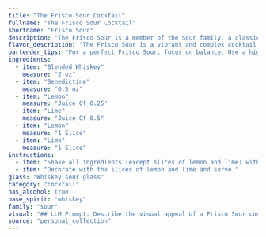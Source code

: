 ```yaml
---
title: "The Frisco Sour Cocktail"
fullname: "The Frisco Sour Cocktail"
shortname: "Frisco Sour"
description: "The Frisco Sour is a member of the Sour family, a classic cocktail style featuring a base spirit, citrus juice, and sweetener. This specific variation, likely hailing from San Francisco (Frisco), embraces the city's history of blending whiskey and the distinctive herbal sweetness of Benedictine. "
flavor_description: "The Frisco Sour is a vibrant and complex cocktail. The blended whiskey provides a smooth, mellow base, while the Benedictine adds a touch of herbal sweetness with notes of honey and spice. The citrus juices, both lemon and lime, deliver a bright, tart acidity that balances the sweetness. The overall flavor profile is well-rounded, with a harmonious blend of sweetness, spice, and citrus. "
bartender_tips: "For a perfect Frisco Sour, focus on balance. Use a high-quality blended whiskey with a smooth finish.  Don't skimp on the Benedictine, its herbal notes are crucial.  When juicing the citrus, go for a 2:1 ratio of lemon to lime for a bright, tart flavor. Finally, a light egg white foam adds elegance and texture.  Shake well with ice, strain into a chilled coupe, and garnish with a lemon twist. "
ingredients:
  - item: "Blended Whiskey"
    measure: "2 oz"
  - item: "Benedictine"
    measure: "0.5 oz"
  - item: "Lemon"
    measure: "Juice Of 0.25"
  - item: "Lime"
    measure: "Juice Of 0.5"
  - item: "Lemon"
    measure: "1 Slice"
  - item: "Lime"
    measure: "1 Slice"
instructions:
  - item: "Shake all ingredients (except slices of lemon and lime) with ice and strain into a whiskey sour glass."
  - item: "Decorate with the slices of lemon and lime and serve."
glass: "Whiskey sour glass"
category: "cocktail"
has_alcohol: true
base_spirit: "whiskey"
family: "sour"
visual: "## LLM Prompt: Describe the visual appeal of a Frisco Sour cocktail. Imagine a **Frisco Sour** resting in a chilled coupe glass. The cocktail is a **rich, amber hue**, with **hints of gold swirling within**. The **foam** on top is a **creamy white**, almost like a fluffy cloud, and **gently dissipates** as the drink sits. **Tiny, delicate bubbles** rise slowly through the liquid, adding a touch of movement to the composition.The **rim of the glass** is **lightly dusted with sugar**, providing a **delicate sparkle** and adding another layer of texture. A **thin slice of lemon** or a **small sprig of mint** might be used as a garnish, offering a **dash of vibrant green** against the warm amber of the drink.Overall, the Frisco Sour presents a **visually appealing contrast** of **warm colors and creamy textures**, creating a **sophisticated and inviting appearance**. "
source: "personal_collection"
---
```


